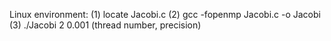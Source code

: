 Linux environment:
(1) locate Jacobi.c
(2) gcc -fopenmp Jacobi.c -o Jacobi
(3) ./Jacobi 2 0.001 (thread number, precision)


